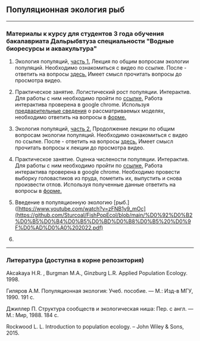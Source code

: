 ## Популяционная экология рыб
------------------------------------------------------------------------------------------------------------------------
### Материалы к курсу для студентов 3 года обучения бакалавриата Дальрыбвтуза специальности "Водные биоресурсы и аквакультура"

1. Экология популяций, [часть 1.](https://www.youtube.com/watch?v=n6dafDk0AsU)
Лекция по общим вопросам экологии популяций. Необходимо ознакомиться с видео по ссылке. После - ответить на вопросы [здесь.](https://forms.gle/duJzx9EjnZVVoEh27)
Имеет смысл прочитать вопросы до просмотра видео.

2. Практическое занятие. Логистический рост популяции. Интерактив. Для работы с ним необходимо пройти по [ссылке.](https://virtualbiologylab.org/NetWebHTML_FilesJan2016/LogisticGrowthModel.html) Работа интерактива проверена в google chrome. Используя [предварительные сведения](https://github.com/Sturcoal/FishPopEcol/blob/main/%D0%9A%D0%B0%D1%80%D1%82%D0%BE%D1%87%D0%BA%D0%B0%20%D0%BA%20%D0%B7%D0%B0%D0%B4%D0%B0%D0%BD%D0%B8%D1%8E%20%D0%BD%D0%B0%20%D0%BC%D0%BE%D0%B4%D0%B5%D0%BB%D0%B8%20%D1%80%D0%BE%D1%81%D1%82%D0%B0%20%D0%BF%D0%BE%D0%BF%D1%83%D0%BB%D1%8F%D1%86%D0%B8%D0%B8.pdf) о рассматриваемых моделях, необходимо ответить на вопросы в [форме.](https://forms.gle/UhSZcQVn222TfJJD7) 

3. Экология популяций, [часть 2.](https://www.youtube.com/watch?v=zFNB1y9_mOc)
Продолжение лекции по общим вопросам экологии популяций. Необходимо ознакомиться с видео по ссылке. После - ответить на вопросы [здесь.](https://forms.gle/MEhP99ZZrZi9KpWa9)
Имеет смысл прочитать вопросы к лекции до просмотра видео.

4. Практическое занятие. Оценка числености популяции. Интерактив. Для работы с ним необходимо пройти по [ссылке.](https://virtualbiologylab.org/NetWebHTML_FilesJan2016/PopulationEstimationModel.html) Работа интерактива проверена в google chrome. Необходимо провести выборку головастиков из пруда, пометить их, выпустить и снова произвести отлов. Используя полученные данные ответить на вопросы в [форме.](https://forms.gle/yYFVRkEvVaHPLccX6)

5. Введение в популяционную экологию [рыб.]([https://www.youtube.com/watch?v=zFNB1y9_mOc](https://github.com/Sturcoal/FishPopEcol/blob/main/%D0%92%D0%B2%D0%B5%D0%B4%D0%B5%D0%BD%D0%B8%D0%B5%20%D0%9F%D0%AD%D0%A0%202022.pdf)

6. 



------------------------------------------------------------------------------------------------------------------------
### Литература (доступна в корне репозитория)
Akcakaya H.R. , Burgman M.A., Ginzburg L.R. Applied Population Ecology. 1998.

Гиляров А.М. Популяционная экология: Учеб. пособие. — М.: Изд-в МГУ, 1990. 191 с.

Джиллер П. Структура сообществ и экологическая ниша: Пер. с англ. — М.: Мир, 1988. 184 с.

Rockwood L. L. Introduction to population ecology. – John Wiley & Sons, 2015.




